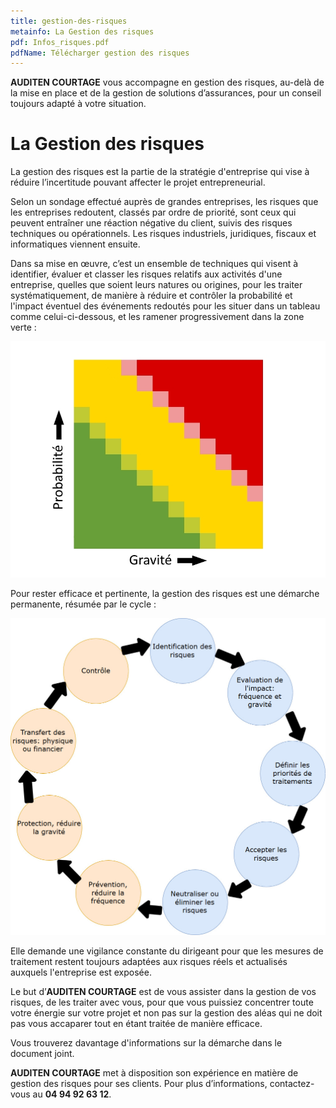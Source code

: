 ```yaml
---
title: gestion-des-risques
metainfo: La Gestion des risques
pdf: Infos_risques.pdf
pdfName: Télécharger gestion des risques
---
```


**AUDITEN COURTAGE** vous accompagne en gestion des risques, au-delà de la mise en place et de
la gestion de solutions d’assurances, pour un conseil toujours adapté à votre situation.

# La Gestion des risques

La gestion des risques est la partie de la stratégie d'entreprise qui vise à réduire l’incertitude pouvant affecter le projet entrepreneurial.

Selon un sondage effectué auprès de grandes entreprises, les risques que les entreprises redoutent, classés par ordre de priorité, sont ceux qui peuvent entraîner une réaction négative du client, suivis des risques techniques ou opérationnels. Les risques industriels, juridiques, fiscaux et informatiques viennent ensuite.

Dans sa mise en œuvre, c’est un ensemble de techniques qui visent à identifier, évaluer et classer les risques relatifs aux activités d'une entreprise, quelles que soient leurs natures ou origines, pour les traiter systématiquement, de manière à réduire et contrôler la probabilité et l'impact éventuel des événements redoutés pour les situer dans un tableau comme celui-ci-dessous, et les ramener progressivement dans la zone verte :

![diagram](..\src\assets\Risques.jpg)

Pour rester efficace et pertinente, la gestion des risques est une démarche permanente, résumée par le cycle :

![diagram](..\src\assets\Diagram.jpg)

Elle demande une vigilance constante du dirigeant pour que les mesures de traitement restent toujours adaptées aux risques réels et actualisés auxquels l'entreprise est exposée.

Le but d’**AUDITEN COURTAGE** est de vous assister dans la gestion de vos risques, de les traiter avec vous, pour que vous puissiez concentrer toute votre énergie sur votre projet et non pas sur la gestion des aléas qui ne doit pas vous accaparer tout en étant traitée de manière efficace.

Vous trouverez davantage d'informations sur la démarche dans le document joint.

**AUDITEN COURTAGE** met à disposition son expérience en matière de gestion des risques pour ses clients. Pour plus d’informations, contactez-vous au **04 94 92 63 12**.


